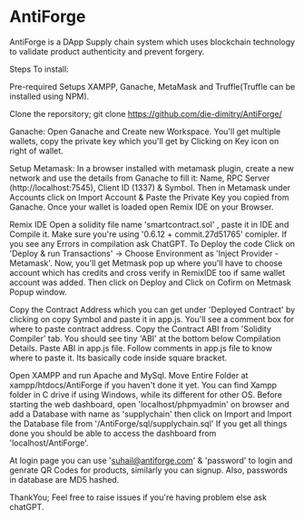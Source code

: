 # AntiForge
AntiForge is a DApp Supply chain system which uses blockchain technology to validate product authenticity and prevent forgery.

Steps To install:

Pre-required Setups
XAMPP, Ganache, MetaMask and Truffle(Truffle can be installed using NPM).

Clone the reporsitory;
git clone https://github.com/die-dimitry/AntiForge/

Ganache:
Open Ganache and Create new Workspace.
You'll get multiple wallets, copy the private key which you'll get by Clicking on Key icon on right of wallet.

Setup Metamask:
In a browser installed with metamask plugin, create a new network and use the details from Ganache to fill it:
Name, RPC Server (http://localhost:7545), Client ID (1337) & Symbol.
Then in Metamask under Accounts click on Import Account & Paste the Private Key you copied from Ganache.
Once your wallet is loaded open Remix IDE on your Browser.

Remix IDE
Open a solidity file name 'smartcontract.sol' , paste it in IDE and Compile it. Make sure you're using '0.6.12 + commit.27d51765' comipler.
If you see any Errors in compilation ask ChatGPT.
To Deploy the code Click on 'Deploy & run Transactions' -> Choose Environment as 'Inject Provider - Metamask'.
Now, you'll get Metmask pop up where you'll have to choose account which has credits and cross verify in RemixIDE too if same wallet account was added.
Then click on Deploy and Click on Cofirm on Metmask Popup window.

Copy the Contract Address which you can get under 'Deployed Contract' by clicking on copy Symbol and paste it in app.js. You'll see a comment box for where to paste
contract address.
Copy the Contract ABI from 'Solidity Compiler' tab. You should see tiny 'ABI' at the bottom below Compilation Details. Paste ABI in app.js file.
Follow comments in app.js file to know where to paste it. Its basically code inside square bracket.

Open XAMPP and run Apache and MySql.
Move Entire Folder at xampp/htdocs/AntiForge if you haven't done it yet. You can find Xampp folder in C drive if using Windows, while its different for other OS.
Before starting the web dashboard, open 'localhost/phpmyadmin' on browser and add a Database with name as 'supplychain' then click on Import and Import the Database file
from '/AntiForge/sql/supplychain.sql'
If you get all things done you should be able to access the dashboard from 'localhost/AntiForge'.


At login page you can use 'suhail@antiforge.com' & 'password' to login and genrate QR Codes for products, similarly you can signup.
Also, passwords in database are MD5 hashed.

ThankYou; Feel free to raise issues if you're having problem else ask chatGPT.

